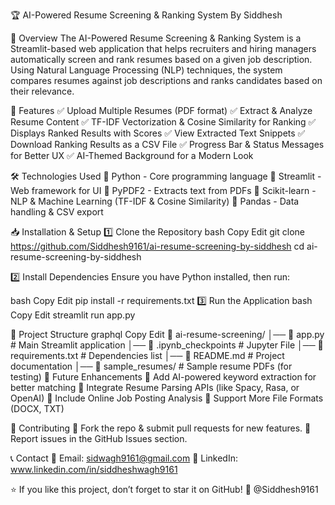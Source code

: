 🏆 AI-Powered Resume Screening & Ranking System
By Siddhesh

🚀 Overview
The AI-Powered Resume Screening & Ranking System is a Streamlit-based web application that helps recruiters and hiring managers automatically screen and rank resumes based on a given job description. Using Natural Language Processing (NLP) techniques, the system compares resumes against job descriptions and ranks candidates based on their relevance.

📌 Features
✅ Upload Multiple Resumes (PDF format)
✅ Extract & Analyze Resume Content
✅ TF-IDF Vectorization & Cosine Similarity for Ranking
✅ Displays Ranked Results with Scores
✅ View Extracted Text Snippets
✅ Download Ranking Results as a CSV File
✅ Progress Bar & Status Messages for Better UX
✅ AI-Themed Background for a Modern Look

🛠️ Technologies Used
🔹 Python - Core programming language
🔹 Streamlit - Web framework for UI
🔹 PyPDF2 - Extracts text from PDFs
🔹 Scikit-learn - NLP & Machine Learning (TF-IDF & Cosine Similarity)
🔹 Pandas - Data handling & CSV export

📥 Installation & Setup
1️⃣ Clone the Repository
bash
Copy
Edit
git clone https://github.com/Siddhesh9161/ai-resume-screening-by-siddhesh
cd ai-resume-screening-by-siddhesh

2️⃣ Install Dependencies
Ensure you have Python installed, then run:

bash
Copy
Edit
pip install -r requirements.txt
3️⃣ Run the Application
bash
Copy
Edit
streamlit run app.py


📄 Project Structure
graphql
Copy
Edit
📁 ai-resume-screening/
│── 📄 app.py               # Main Streamlit application
│── 📄 .ipynb_checkpoints   # Jupyter File
│── 📄 requirements.txt     # Dependencies list
│── 📄 README.md            # Project documentation
│── 📂 sample_resumes/      # Sample resume PDFs (for testing)
🎯 Future Enhancements
🔹 Add AI-powered keyword extraction for better matching
🔹 Integrate Resume Parsing APIs (like Spacy, Rasa, or OpenAI)
🔹 Include Online Job Posting Analysis
🔹 Support More File Formats (DOCX, TXT)

🤝 Contributing
🔹 Fork the repo & submit pull requests for new features.
🔹 Report issues in the GitHub Issues section.

📞 Contact
📧 Email: sidwagh9161@gmail.com
🔗 LinkedIn: www.linkedin.com/in/siddheshwagh9161

⭐ If you like this project, don’t forget to star it on GitHub! 🚀 @Siddhesh9161
